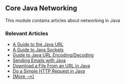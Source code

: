 ## Core Java Networking

This module contains articles about networking in Java

### Relevant Articles

- [A Guide to the Java URL](http://www.baeldung.com/java-url)
- [A Guide to Java Sockets](http://www.baeldung.com/a-guide-to-java-sockets)
- [Guide to Java URL Encoding/Decoding](http://www.baeldung.com/java-url-encoding-decoding)
- [Sending Emails with Java](https://www.baeldung.com/java-email)
- [Download a File From an URL in Java](https://www.baeldung.com/java-download-file)
- [Do a Simple HTTP Request in Java](https://www.baeldung.com/java-http-request)
- [[More -->]](/core-java-modules/core-java-networking-2)
